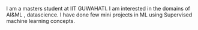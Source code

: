 I am a masters student at IIT GUWAHATI.
I am interested in the domains of AI&ML , datascience.
I have done few mini projects in ML using Supervised machine learning concepts.
